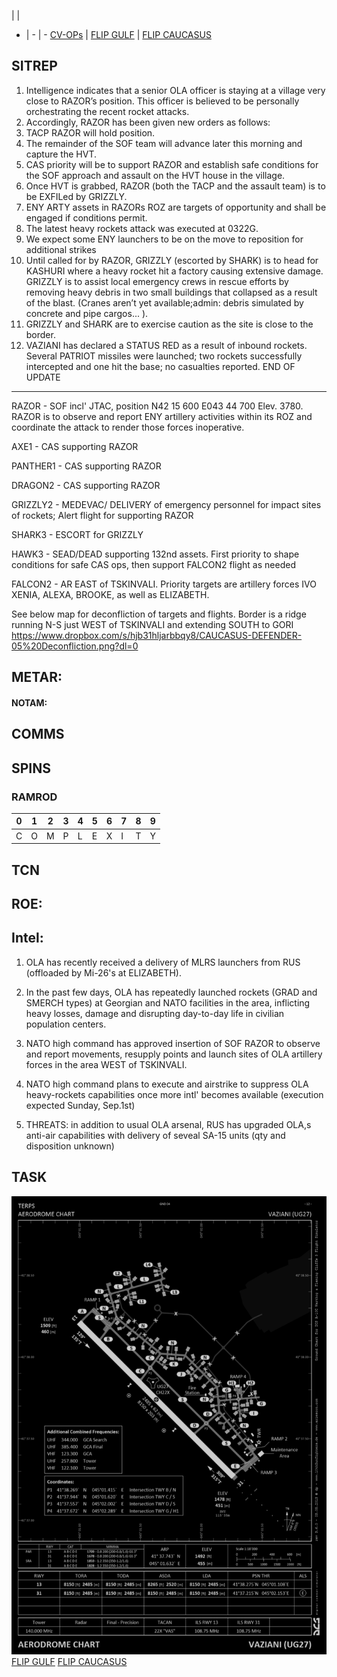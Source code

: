  |  | 
- | - | -
[CV-OPs](/CVOPS/cvops.md) | [FLIP GULF](https://www.dropbox.com/s/sp91zf63rx0esao/FLIP_GULFR2_EC1.pdf?dl=0) | [FLIP CAUCASUS](https://www.dropbox.com/s/ppiqy9ba7i8h8op/FLIP_CAUR_EC1.pdf?dl=0)

## SITREP

1. Intelligence indicates that a senior OLA officer is staying at a village very close to RAZOR’s position. This officer is believed to be personally orchestrating the recent rocket attacks.
2. Accordingly, RAZOR has been given new orders as follows:
3. TACP RAZOR will hold position.
4. The remainder of the SOF team will advance later this morning and capture the HVT.
5. CAS priority will be to support RAZOR and establish safe conditions for the SOF approach and assault on the HVT house in the village.
6. Once HVT is grabbed, RAZOR (both the TACP and the assault team) is to be EXFILed by GRIZZLY.
7. ENY ARTY assets in RAZORs ROZ are targets of opportunity and shall be engaged if conditions permit.
8. The latest heavy rockets attack was executed at 0322G.
9. We expect some ENY launchers to be on the move to reposition for additional strikes
10. Until called for by RAZOR, GRIZZLY (escorted by SHARK) is to head for KASHURI where a heavy rocket hit a factory causing extensive damage. GRIZZLY is to assist local emergency crews in rescue efforts by removing heavy debris in two small buildings that collapsed as a result of the blast. (Cranes aren’t yet available;admin: debris simulated by concrete and pipe cargos... ). 
11. GRIZZLY and SHARK are to exercise caution as the site is close to the border.
12. VAZIANI has declared a STATUS RED as a result of inbound rockets. Several PATRIOT missiles were launched; two rockets successfully intercepted and one hit the base; no casualties reported.
END OF UPDATE 

---


RAZOR - SOF incl' JTAC, position N42 15 600 E043 44 700 Elev. 3780. RAZOR is to observe and report ENY artillery activities within its ROZ and coordinate the attack to render those forces inoperative.

AXE1 - CAS supporting RAZOR

PANTHER1 - CAS supporting RAZOR

DRAGON2 - CAS supporting RAZOR

GRIZZLY2 - MEDEVAC/ DELIVERY of emergency personnel for impact sites of rockets; Alert flight for supporting RAZOR

SHARK3 - ESCORT for GRIZZLY

HAWK3 - SEAD/DEAD supporting 132nd assets. First priority to shape conditions for safe CAS ops, then support FALCON2 flight as needed

FALCON2 - AR EAST of TSKINVALI. Priority targets are artillery forces IVO XENIA, ALEXA, BROOKE, as well as ELIZABETH.

See below map for deconfliction of targets and flights. Border is a ridge running N-S just WEST of TSKINVALI and extending SOUTH to GORI
https://www.dropbox.com/s/hjb31hljarbbqy8/CAUCASUS-DEFENDER-05%20Deconfliction.png?dl=0

				




## METAR: 

#### NOTAM: 



## COMMS

## SPINS

### RAMROD

| 0 | 1 | 2 | 3 | 4 | 5 | 6 | 7 | 8 | 9 |
| - | - | - | - | - | - | - | - | - | - |
| C | O | M | P | L | E | X | I | T | Y |



## TCN


## ROE:



## Intel:
1) OLA has recently received a delivery of MLRS launchers from RUS (offloaded by Mi-26's at ELIZABETH).

2) In the past few days, OLA has repeatedly launched rockets (GRAD and SMERCH types) at Georgian and NATO facilities in the area, inflicting heavy losses, damage and disrupting day-to-day life in civilian population centers.

3) NATO high command has approved insertion of SOF RAZOR to observe and report movements, resupply points and launch sites of OLA artillery forces in the area WEST of TSKINVALI.

4) NATO high command plans to execute and airstrike to suppress OLA heavy-rockets capabilities once more intl' becomes available (execution expected Sunday, Sep.1st)

5) THREATS: in addition to usual OLA arsenal, RUS has upgraded OLA,s anti-air capabilities with delivery of seveal SA-15 units (qty and disposition unknown)


## TASK


![GND](/FLIPS/UG27_GND_INVERTED.png)  
[FLIP GULF](https://www.dropbox.com/s/sp91zf63rx0esao/FLIP_GULFR2_EC1.pdf?dl=0)
[FLIP CAUCASUS](https://www.dropbox.com/s/ppiqy9ba7i8h8op/FLIP_CAUR_EC1.pdf?dl=0)

